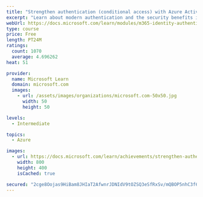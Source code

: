 ```yaml
---
title: "Strengthen authentication (conditional access) with Azure Active Directory"
excerpt: "Learn about modern authentication and the security benefits it provides to your organization, such as enabling multi-factor authentication and a passwordless environment."
webUrl: https://docs.microsoft.com/learn/modules/m365-identity-authentication/
type: course
price: Free
length: PT24M
ratings:
  count: 1070
  average: 4.696262
heat: 51

provider:
  name: Microsoft Learn
  domain: microsoft.com
  images:
    - url: /assets/images/organizations/microsoft.com-50x50.jpg
      width: 50
      height: 50

levels:
  - Intermediate

topics:
  - Azure

images:
  - url: https://docs.microsoft.com/learn/achievements/strengthen-authentication-with-microsoft-365-social.png
    width: 800
    height: 400
    isCached: true

secured: "2cge8Oojas9HiBam8JHIaT2AfwnrJDNIdV9tOZSQ3eSfRxSv/mQBOP5nhC3f6rLZErVnQyBycclU5KHlpTspytKF6Gpti9mYoKdcEuicD1El9WJg1IbqloUah+srBFB0P96KD9/V0JVdLqoHq+h2hMeuPBQg6V+DsyAX20yRmGRrUH0gCnn3iXPjsHJ8lASpH2gnQ684v/shM92cxcci/Ty3kO0P7og+o3KWQOfgMsDpecIBbGAhjxOkyugMMPoPcHbn5aXV/H9H6UbAp1kf+aW0075avBY2VLSf79xUOWFaCGH1um8TsqdKnKKOXkHINcApH3AhSI8N9QYrKIjwz1SxofChzoUGUY1xeJNU4o0zQS3ifOqp3JJhSFnXAFRK8j7X6QHj3HBK4FqZi1e9VZy7z3Ibh4/2dA7M5MEvEOA=;skWrAEJNojur3aqvUoLOiw=="
---
```


